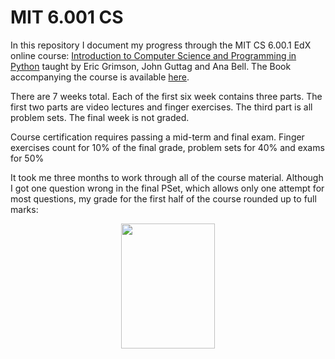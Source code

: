 # MIT 6.001 CS
In this repository I document my progress through the MIT CS 6.00.1 EdX online course: [Introduction to Computer Science and Programming in Python](https://ocw.mit.edu/courses/electrical-engineering-and-computer-science/6-0001-introduction-to-computer-science-and-programming-in-python-fall-2016/) taught by Eric Grimson, John Guttag and Ana Bell. The Book accompanying the course is available [here](https://mitpress.mit.edu/books/introduction-computation-and-programming-using-python-1). 

There are 7 weeks total. Each of the first six week contains three parts. The first two parts are video lectures and finger exercises. The third part is all problem sets. The final week is not graded. 

Course certification requires passing a mid-term and final exam. Finger exercises count for 10% of the final grade, problem sets for 40% and exams for 50%

It took me three months to work through all of the course material. Although I got one question wrong in the final PSet, which allows only one attempt for most questions, my grade for the first half of the course rounded up to full marks:

<p align="center">
  <kbd>
<img src="https://github.com/ElAwbery/MIT-CS-and-PP/blob/master/Screen%20Shot%202018-06-05%20at%203.03.50%20PM.png" width="150" height="200" >
  </kbd>
</p>


